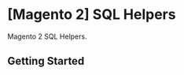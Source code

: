 [Magento 2] SQL Helpers
=======================

Magento 2 SQL Helpers.


Getting Started
---------------


